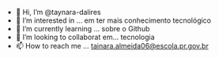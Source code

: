 - 👋 Hi, I’m @taynara-dalires
- 👀 I’m interested in ... em ter mais conhecimento tecnológico 
- 🌱 I’m currently learning ... sobre o Github
- 💞️ I’m looking to collaborat em... tecnologia
- 📫 How to reach me ... tainara.almeida06@escola.pr.gov.br

<!---
taynara-dalires/taynara-dalires is a ✨ special ✨ repository because its `README.md` (this file) appears on your GitHub profile.
You can click the Preview link to take a look at your changes.
--->
